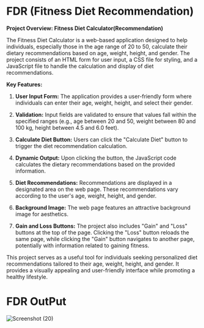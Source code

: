 # FDR (Fitness Diet Recommendation)
**Project Overview: Fitness Diet Calculator(Recommendation)**

The Fitness Diet Calculator is a web-based application designed to help individuals, especially those in the age range of 20 to 50, calculate their dietary recommendations based on age, weight, height, and gender. The project consists of an HTML form for user input, a CSS file for styling, and a JavaScript file to handle the calculation and display of diet recommendations.

**Key Features:**

1. **User Input Form:** The application provides a user-friendly form where individuals can enter their age, weight, height, and select their gender.

2. **Validation:** Input fields are validated to ensure that values fall within the specified ranges (e.g., age between 20 and 50, weight between 80 and 100 kg, height between 4.5 and 6.0 feet).

3. **Calculate Diet Button:** Users can click the "Calculate Diet" button to trigger the diet recommendation calculation.

4. **Dynamic Output:** Upon clicking the button, the JavaScript code calculates the dietary recommendations based on the provided information.

5. **Diet Recommendations:** Recommendations are displayed in a designated area on the web page. These recommendations vary according to the user's age, weight, height, and gender.

6. **Background Image:** The web page features an attractive background image for aesthetics.

7. **Gain and Loss Buttons:** The project also includes "Gain" and "Loss" buttons at the top of the page. Clicking the "Loss" button reloads the same page, while clicking the "Gain" button navigates to another page, potentially with information related to gaining fitness.

This project serves as a useful tool for individuals seeking personalized diet recommendations tailored to their age, weight, height, and gender. It provides a visually appealing and user-friendly interface while promoting a healthy lifestyle.

# FDR OutPut
![Screenshot (20)](https://github.com/MrNotime00/FDR/assets/124782475/546b294b-5713-489c-af91-2a6135c4551b)
